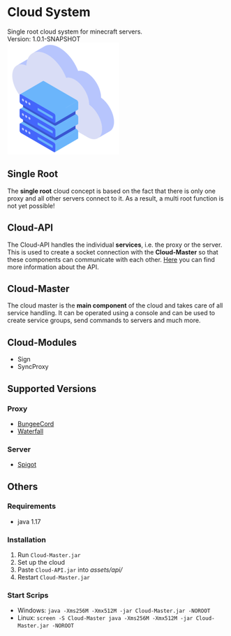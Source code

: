 # Cloud System
Single root cloud system for minecraft servers. <br>
Version: 1.0.1-SNAPSHOT <br>
![](https://github.com/Delta203/CloudSystem/blob/main/.img/icon.png)

## Single Root
The **single root** cloud concept is based on the fact that there is only one proxy and all other servers
connect to it. As a result, a multi root function is not yet possible!

## Cloud-API
The Cloud-API handles the individual **services**, i.e. the proxy or the server. This is used to create
a socket connection with the **Cloud-Master** so that these components can communicate with each other.
[Here](https://github.com/Delta203/CloudSystem/tree/main/Cloud-API) you can find more information about the API.

## Cloud-Master
The cloud master is the **main component** of the cloud and takes care of all service handling. It can
be operated using a console and can be used to create service groups, send commands to servers and
much more.

## Cloud-Modules
- Sign
- SyncProxy

## Supported Versions
### Proxy
- [BungeeCord](https://ci.md-5.net/job/BungeeCord/)
- [Waterfall](https://papermc.io/downloads/waterfall)
### Server
- [Spigot](https://getbukkit.org/download/spigot)

## Others
### Requirements
- java 1.17
### Installation
1. Run `Cloud-Master.jar`
2. Set up the cloud
3. Paste `Cloud-API.jar` into _assets/api/_
4. Restart `Cloud-Master.jar`
### Start Scrips
- Windows: `java -Xms256M -Xmx512M -jar Cloud-Master.jar -NOROOT`
- Linux: `screen -S Cloud-Master java -Xms256M -Xmx512M -jar Cloud-Master.jar -NOROOT`
